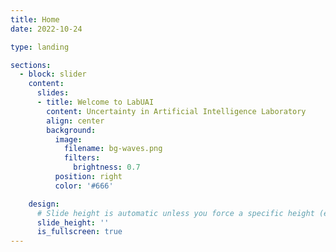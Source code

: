 ```yaml
---
title: Home
date: 2022-10-24

type: landing

sections:
  - block: slider
    content:
      slides:
      - title: Welcome to LabUAI
        content: Uncertainty in Artificial Intelligence Laboratory
        align: center
        background:
          image:
            filename: bg-waves.png
            filters:
              brightness: 0.7
          position: right
          color: '#666'

    design:
      # Slide height is automatic unless you force a specific height (e.g. '400px')
      slide_height: ''
      is_fullscreen: true
---
```

